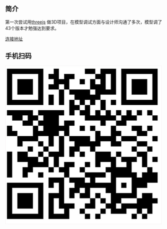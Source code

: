 ## 简介

第一次尝试用[threejs](https://threejs.org) 做3D项目，在模型调试方面与设计师沟通了多次，模型调了43个版本才勉强达到要求。

[连接地址](https://bobby169.github.io/3dcar/)

## 手机扫码

![image](https://raw.githubusercontent.com/bobby169/3dcar/master/img/qrcode.jpg)
